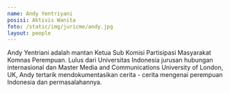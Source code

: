 ```yaml
---
name: Andy Yentriyani
posisi: Aktivis Wanita
foto: /static/img/juricme/andy.jpg
layout: people
---
```


Andy Yentriani adalah mantan Ketua Sub Komisi Partisipasi Masyarakat  Komnas Perempuan. Lulus dari Universitas Indonesia jurusan hubungan  internasional dan Master Media and Communications University of London,  UK, Andy tertarik mendokumentasikan cerita - cerita mengenai perempuan  Indonesia dan permasalahannya.
